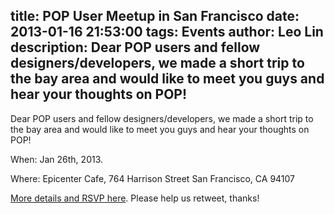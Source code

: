 title: POP User Meetup in San Francisco
date: 2013-01-16 21:53:00
tags: Events
author: Leo Lin
description: Dear POP users and fellow designers/developers, we made a short trip to the bay area and would like to meet you guys and hear your thoughts on POP!
---

Dear POP users and fellow designers/developers, we made a short trip to the bay area and would like to meet you guys and hear your thoughts on POP!

When: Jan 26th, 2013.

Where: Epicenter Cafe, 764 Harrison Street San Francisco, CA 94107

[More details and RSVP here](http://www.eventbrite.com/e/pop-user-meetup-tickets-632679361). Please help us retweet, thanks!
